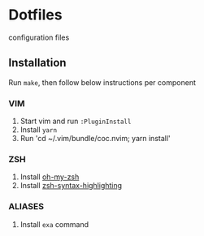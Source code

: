 # Dotfiles
configuration files

## Installation
Run `make`, then follow below instructions per component

### VIM
1. Start vim and run `:PluginInstall`
2. Install `yarn`
3. Run 'cd ~/.vim/bundle/coc.nvim; yarn install'

### ZSH
1. Install [oh-my-zsh](https://ohmyz.sh)
2. Install [zsh-syntax-highlighting](https://github.com/zsh-users/zsh-syntax-highlighting)

### ALIASES
1. Install `exa` command
